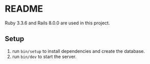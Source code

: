 # README

Ruby 3.3.6 and Rails 8.0.0 are used in this project.

## Setup

1. run `bin/setup` to install dependencies and create the database.
2. run `bin/dev` to start the server.
